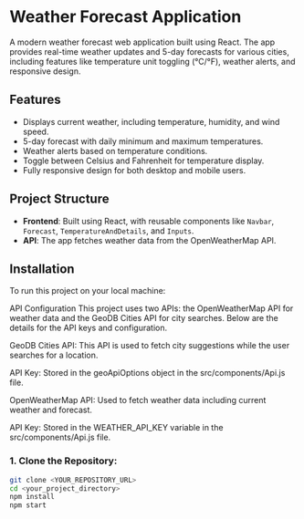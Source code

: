 # Weather Forecast Application

A modern weather forecast web application built using React. The app provides real-time weather updates and 5-day forecasts for various cities, including features like temperature unit toggling (°C/°F), weather alerts, and responsive design.

## Features
- Displays current weather, including temperature, humidity, and wind speed.
- 5-day forecast with daily minimum and maximum temperatures.
- Weather alerts based on temperature conditions.
- Toggle between Celsius and Fahrenheit for temperature display.
- Fully responsive design for both desktop and mobile users.

## Project Structure

- **Frontend**: Built using React, with reusable components like `Navbar`, `Forecast`, `TemperatureAndDetails`, and `Inputs`.
- **API**: The app fetches weather data from the OpenWeatherMap API.

## Installation

To run this project on your local machine:

API Configuration
This project uses two APIs: the OpenWeatherMap API for weather data and the GeoDB Cities API for city searches. Below are the details for the API keys and configuration.

GeoDB Cities API: This API is used to fetch city suggestions while the user searches for a location.

API Key: Stored in the geoApiOptions object in the src/components/Api.js file.

OpenWeatherMap API: Used to fetch weather data including current weather and forecast.

API Key: Stored in the WEATHER_API_KEY variable in the src/components/Api.js file.

### 1. Clone the Repository:
```bash
git clone <YOUR_REPOSITORY_URL>
cd <your_project_directory>
npm install
npm start

